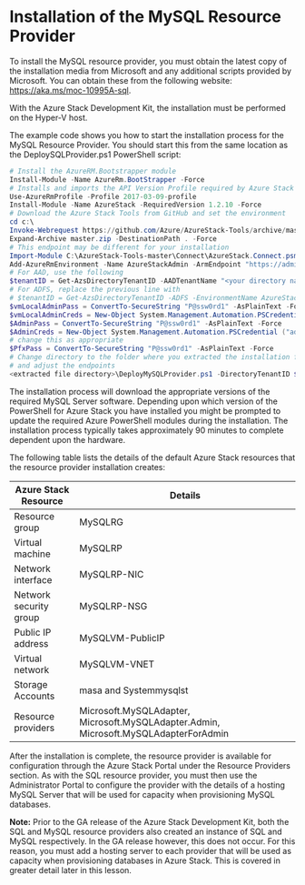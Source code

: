 # Installation of the MySQL  Resource Provider

To install the MySQL resource provider, you must obtain the latest copy of the installation media from Microsoft and any additional scripts provided by Microsoft. You can obtain these from the following website: <https://aka.ms/moc-10995A-sql>.

With the Azure Stack Development Kit, the installation must be performed on the Hyper-V host.

The example code shows you how to start the installation process for the MySQL Resource Provider. You should start this from the same location as the DeploySQLProvider.ps1 PowerShell script:

```PowerShell
# Install the AzureRM.Bootstrapper module
Install-Module -Name AzureRm.BootStrapper -Force
# Installs and imports the API Version Profile required by Azure Stack into the current PowerShell session.
Use-AzureRmProfile -Profile 2017-03-09-profile
Install-Module -Name AzureStack -RequiredVersion 1.2.10 -Force
# Download the Azure Stack Tools from GitHub and set the environment
cd c:\
Invoke-Webrequest https://github.com/Azure/AzureStack-Tools/archive/master.zip -OutFile master.zip
Expand-Archive master.zip -DestinationPath . -Force
# This endpoint may be different for your installation
Import-Module C:\AzureStack-Tools-master\Connect\AzureStack.Connect.psm1
Add-AzureRmEnvironment -Name AzureStackAdmin -ArmEndpoint "https://adminmanagement.local.azurestack.external" 
# For AAD, use the following
$tenantID = Get-AzsDirectoryTenantID -AADTenantName "<your directory name>" -EnvironmentName AzureStackAdmin
# For ADFS, replace the previous line with
# $tenantID = Get-AzsDirectoryTenantID -ADFS -EnvironmentName AzureStackAdmin
$vmLocalAdminPass = ConvertTo-SecureString "P@ssw0rd1" -AsPlainText -Force
$vmLocalAdminCreds = New-Object System.Management.Automation.PSCredential ("mysqlrpadmin", $vmLocalAdminPass)
$AdminPass = ConvertTo-SecureString "P@ssw0rd1" -AsPlainText -Force
$AdminCreds = New-Object System.Management.Automation.PSCredential ("admin@mydomain.onmicrosoft.com", $AdminPass)
# change this as appropriate
$PfxPass = ConvertTo-SecureString "P@ssw0rd1" -AsPlainText -Force
# Change directory to the folder where you extracted the installation files 
# and adjust the endpoints
<extracted file directory>\DeployMySQLProvider.ps1 -DirectoryTenantID $tenantID -AzCredential $AdminCreds -VMLocalCredential $vmLocalAdminCreds -ResourceGroupName "MySqlRG" -VmName "MySQLRP" -ArmEndpoint "https://adminmanagement.local.azurestack.external" -TenantArmEndpoint "https://management.local.azurestack.external" -DefaultSSLCertificatePassword $PfxPass -DependencyFilesLocalPath```
```

The installation process will download the appropriate versions of the required MySQL Server software. Depending upon which version of the PowerShell for Azure Stack you have installed you might be prompted to update the required Azure PowerShell modules during the installation. The installation process typically takes approximately 90 minutes to complete dependent upon the hardware.

The following table lists the details of the default Azure Stack resources that the resource provider installation creates:

|Azure Stack Resource|Details|
|---------|---------|
|Resource group|MySQLRG|
|Virtual machine|MySQLRP|
|Network interface|MySQLRP-NIC|
|Network security group|MySQLRP-NSG|
|Public IP address|MySQLVM-PublicIP|
|Virtual network|MySQLVM-VNET|
|Storage Accounts|masa and Systemmysqlst|
|Resource providers|Microsoft.MySQLAdapter, Microsoft.MySQLAdapter.Admin, Microsoft.MySQLAdapterForAdmin|

After the installation is complete, the resource provider is available for configuration through the Azure Stack Portal under the Resource Providers section. As with the SQL resource provider, you must then use the Administrator Portal to configure the provider with the details of a hosting MySQL Server that will be used for capacity when provisioning MySQL databases.

**Note:** Prior to the GA release of the Azure Stack Development Kit, both the SQL and MySQL resource providers also created an instance of SQL and MySQL respectively. In the GA release however, this does not occur. For this reason, you must add a hosting server to each provider that will be used as capacity when provisioning databases in Azure Stack. This is covered in greater detail later in this lesson.